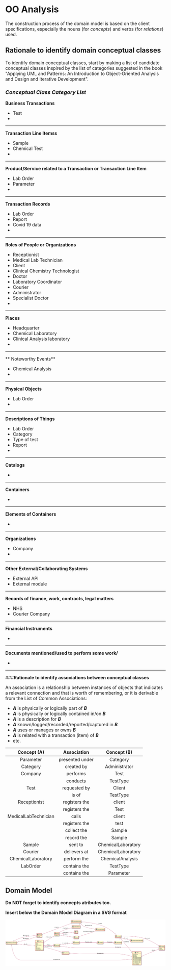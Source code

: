 # OO Analysis #

The construction process of the domain model is based on the client specifications, especially the nouns (for _concepts_) and verbs (for _relations_) used. 

## Rationale to identify domain conceptual classes ##
To identify domain conceptual classes, start by making a list of candidate conceptual classes inspired by the list of categories suggested in the book "Applying UML and Patterns: An Introduction to Object-Oriented Analysis and Design and Iterative Development". 


### _Conceptual Class Category List_ ###

**Business Transactions**

* Test
*

---

**Transaction Line Itemss**

* Sample
* Chemical Test
*

---

**Product/Service related to a Transaction or Transaction Line Item**

* Lab Order
* Parameter
*

---


**Transaction Records**

* Lab Order
* Report
* Covid 19 data
*

---  


**Roles of People or Organizations**

* Receptionist
* Medical Lab Technician
* Client
* Clinical Chemistry Technologist
* Doctor 
* Laboratory Coordinator
* Courier
* Administrator
* Specialist Doctor
*


---


**Places**

* Headquarter
* Chemical Laboratory
* Clinical Analysis laboratory 
*

---

** Noteworthy Events**

* Chemical Analysis
*

---


**Physical Objects**

* Lab Order
*

---


**Descriptions of Things**

* Lab Order
* Category
* Type of test
* Report
*


---


**Catalogs**

*  

---


**Containers**

*  

---


**Elements of Containers**

*  

---


**Organizations**

* Company
* 

---

**Other External/Collaborating Systems**

* External API
* External module


---


**Records of finance, work, contracts, legal matters**

* NHS
* Courier Company

---


**Financial Instruments**

*  

---


**Documents mentioned/used to perform some work/**

* 
---



###**Rationale to identify associations between conceptual classes**

An association is a relationship between instances of objects that indicates a relevant connection and that is worth of remembering, or it is derivable from the List of Common Associations: 

+ **_A_** is physically or logically part of **_B_**
+ **_A_** is physically or logically contained in/on **_B_**
+ **_A_** is a description for **_B_**
+ **_A_** known/logged/recorded/reported/captured in **_B_**
+ **_A_** uses or manages or owns **_B_**
+ **_A_** is related with a transaction (item) of **_B_**
+ etc.



| Concept (A) 		|  Association   	| Concept (B) |
|:----------:	   		|:-------------:		|:---------:       |
| Parameter  	| presented under   		 	| Category |
| Category  	| created by    		 	| Administrator  |
| Company  	| performs    		 	| Test |
| | conducts    		 	| TestType |
| Test  	| requested by   		 	| Client |
| | is of	 	| TestType |
| Receptionist 	| registers the   		 	| client  |
| | registers the   		 	| Test  |
| MedicalLabTechnician 	| calls  		 	| client |
| | registers the  		 	|test|
| | collect the 		 	| Sample |
| | record the 		 	| Sample |
| Sample 	| sent to   		 	| ChemicalLaboratory  |
| Courier 	| delievers at		 	| ChemicalLaboratory |
| ChemicalLaboratory 	| perform the  	| ChemicalAnalysis |
| LabOrder	| contains the   		 	| TestType |
| | contains the   		 	| Parameter |



## Domain Model

**Do NOT forget to identify concepts atributes too.**

**Insert below the Domain Model Diagram in a SVG format**

![DM.svg](DM.svg)



